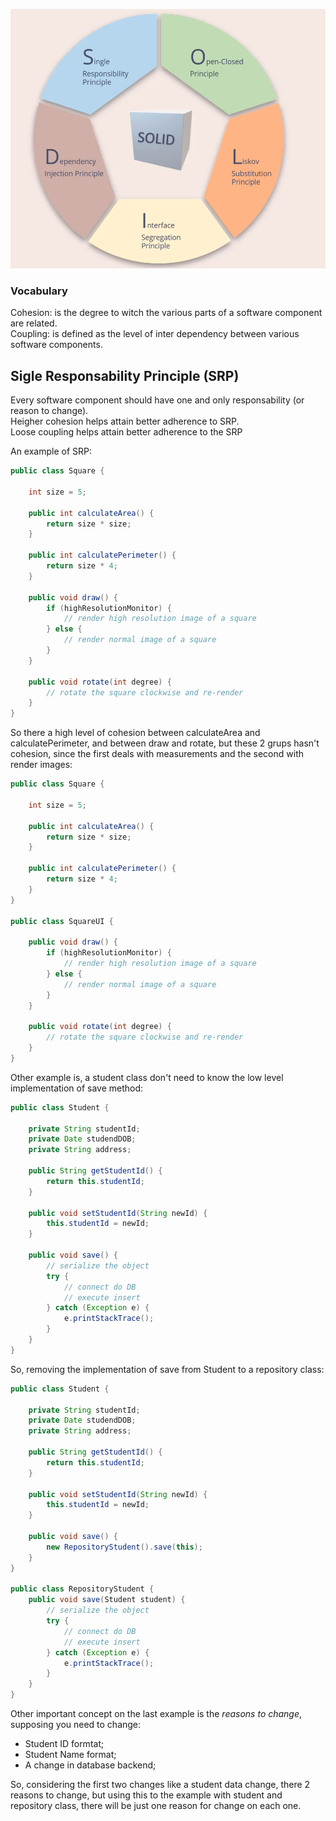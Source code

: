 ![solid.png](solid.png)
### Vocabulary

Cohesion: is the degree to witch the various parts of a software component are related.<br/>
Coupling: is defined as the level of inter dependency between various software components.<br/>

## Sigle Responsability Principle (SRP)
Every software component should have one and only responsability (or reason to change).<br/>
Heigher cohesion helps attain better adherence to SRP.<br/>
Loose coupling helps attain better adherence to the SRP<br/>

An example of SRP:

```java
public class Square {

    int size = 5;

    public int calculateArea() {
        return size * size;
    }

    public int calculatePerimeter() {
        return size * 4;
    }

    public void draw() {
        if (highResolutionMonitor) {
            // render high resolution image of a square
        } else {
            // render normal image of a square
        }
    }

    public void rotate(int degree) {
        // rotate the square clockwise and re-render
    }
}
```

So there a high level of cohesion between calculateArea and calculatePerimeter, and between draw and rotate, but these 2 grups hasn't cohesion, since the first deals with measurements and the second with render images:

```java
public class Square {

    int size = 5;

    public int calculateArea() {
        return size * size;
    }

    public int calculatePerimeter() {
        return size * 4;
    }
}

public class SquareUI {
  
    public void draw() {
        if (highResolutionMonitor) {
            // render high resolution image of a square
        } else {
            // render normal image of a square
        }
    }

    public void rotate(int degree) {
        // rotate the square clockwise and re-render
    }
}
```

Other example is, a student class don't need to know the low level implementation of save method:

```java
public class Student {

    private String studentId;
    private Date studendDOB;
    private String address;

    public String getStudentId() {
        return this.studentId;
    }

    public void setStudentId(String newId) {
        this.studentId = newId;
    }

    public void save() {
        // serialize the object
        try {
            // connect do DB
            // execute insert
        } catch (Exception e) {
            e.printStackTrace();
        }
    }
}
```

So, removing the implementation of save from Student to a repository class:

```java
public class Student {

    private String studentId;
    private Date studendDOB;
    private String address;

    public String getStudentId() {
        return this.studentId;
    }

    public void setStudentId(String newId) {
        this.studentId = newId;
    }

    public void save() {
        new RepositoryStudent().save(this);
    }
}

public class RepositoryStudent {
    public void save(Student student) {
        // serialize the object
        try {
            // connect do DB
            // execute insert
        } catch (Exception e) {
            e.printStackTrace();
        }
    }
}
```

Other important concept on the last example is the *reasons to change*, supposing you need to change:
* Student ID formtat;
* Student Name format;
* A change in database backend;

So, considering the first two changes like a student data change, there 2 reasons to change, but using this to the example with student and repository class,
there will be just one reason for change on each one.
